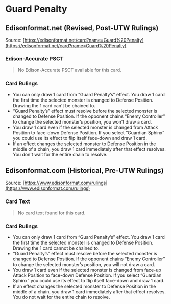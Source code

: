 # Guard Penalty

## Edisonformat.net (Revised, Post-UTW Rulings)

Source: [https://edisonformat.net/card?name=Guard%20Penalty](https://edisonformat.net/card?name=Guard%20Penalty)

### Edison-Accurate PSCT

> No Edison-Accurate PSCT available for this card.

### Card Rulings

*   You can only draw 1 card from “Guard Penalty’s” effect. You draw 1 card the first time the selected monster is changed to Defense Position. Drawing the 1 card can't be chained to.
*   “Guard Penalty’s” effect must resolve before the selected monster is changed to Defense Position. If the opponent chains “Enemy Controller” to change the selected monster’s position, you won't draw a card.
*   You draw 1 card even if the selected monster is changed from Attack Position to face-down Defense Position. If you select “Guardian Sphinx” you could use its effect to flip itself face-down and draw 1 card.
*   If an effect changes the selected monster to Defense Position in the middle of a chain, you draw 1 card immediately after that effect resolves. You don't wait for the entire chain to resolve.


## Edisonformat.com (Historical, Pre-UTW Rulings)

Source: [https://www.edisonformat.com/rulings](https://www.edisonformat.com/rulings)

### Card Text

> No card text found for this card.

### Card Rulings

*   You can only draw 1 card from “Guard Penalty’s” effect. You draw 1 card the first time the selected monster is changed to Defense Position. Drawing the 1 card cannot be chained to.
*   “Guard Penalty’s” effect must resolve before the selected monster is changed to Defense Position. If the opponent chains “Enemy Controller” to change the selected monster’s position, you will not draw a card.
*   You draw 1 card even if the selected monster is changed from face-up Attack Position to face-down Defense Position. If you select “Guardian Sphinx” you could use its effect to flip itself face-down and draw 1 card.
*   If an effect changes the selected monster to Defense Position in the middle of a chain, you draw 1 card immediately after that effect resolves. You do not wait for the entire chain to resolve.



